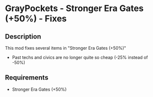 # GrayPockets - Stronger Era Gates (+50%) - Fixes

## Description

This mod fixes several items in "Stronger Era Gates (+50%)"

* Past techs and civics are no longer quite so cheap (-25% instead of -50%)

## Requirements

* Stronger Era Gates (+50%)
